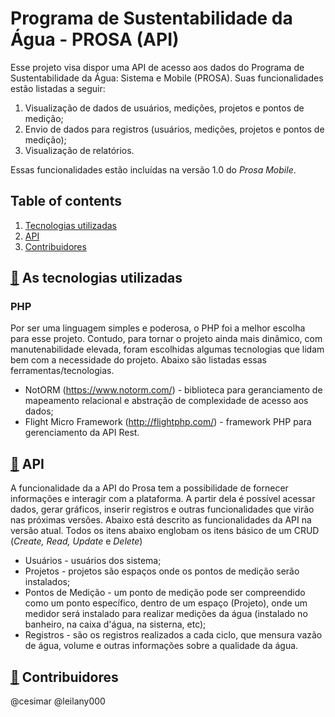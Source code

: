 # Programa de Sustentabilidade da Água - PROSA (API)


Esse projeto visa dispor uma API de acesso aos dados do Programa de Sustentabilidade da Água: Sistema e Mobile (PROSA). Suas funcionalidades estão listadas a seguir:

1. Visualização de dados de usuários, medições, projetos e pontos de medição;
2. Envio de dados para registros (usuários, medições, projetos e pontos de medição);
3. Visualização de relatórios.

Essas funcionalidades estão incluídas na versão 1.0 do *Prosa Mobile*.

## Table of contents
1. [Tecnologias utilizadas](#tecnologias-utilizadas)
2. [API](#api)
3. [Contribuidores](#contribuidores)

##  <a id="tecnologias-utilizadas" href="#">:link:</a> As tecnologias utilizadas



### PHP
Por ser uma linguagem simples e poderosa, o PHP foi a melhor escolha para esse projeto. Contudo, para tornar o projeto ainda mais dinâmico, com manutenabilidade elevada, foram escolhidas algumas tecnologias que lidam bem com a necessidade do projeto. Abaixo são listadas essas ferramentas/tecnologias.

- NotORM (https://www.notorm.com/) - biblioteca para geranciamento de mapeamento relacional e abstração de complexidade de acesso aos dados;
- Flight Micro Framework (http://flightphp.com/) - framework PHP para gerenciamento da API Rest.

## <a id="api" href="#">:link:</a> API
A funcionalidade da a API do Prosa tem a possibilidade de fornecer informações e interagir com a plataforma. A partir dela é possível acessar dados, gerar gráficos, inserir registros e outras funcionalidades que virão nas próximas versões. Abaixo está descrito as funcionalidades da API na versão atual. Todos os itens abaixo englobam os itens básico de um CRUD (_Create, Read, Update_ e _Delete_)

* Usuários - usuários dos sistema;
* Projetos - projetos são espaços onde os pontos de medição serão instalados;
 * Pontos de Medição - um ponto de medição pode ser compreendido como um ponto específico, dentro de um espaço (Projeto), onde um medidor será instalado para realizar medições da água (instalado no banheiro, na caixa d'água, na sisterna, etc);
 * Registros - são os registros realizados a cada ciclo, que mensura vazão de água, volume e outras informações sobre a qualidade da água.
 
 

## <a id="contribuidores" href="#">:link:</a> Contribuidores

@cesimar @leilany000

